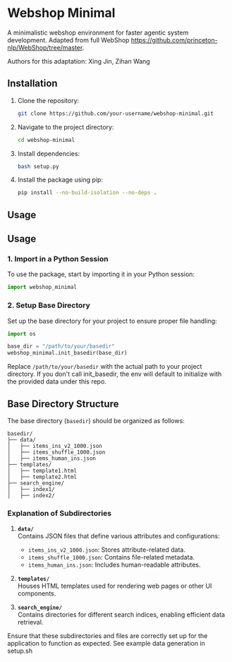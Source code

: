 # Webshop Minimal

A minimalistic webshop environment for faster agentic system development. Adapted from full WebShop https://github.com/princeton-nlp/WebShop/tree/master.

Authors for this adaptation: Xing Jin, Zihan Wang

## Installation

1. Clone the repository:
    ```bash
    git clone https://github.com/your-username/webshop-minimal.git
    ```
2. Navigate to the project directory:
    ```bash
    cd webshop-minimal
    ```
3. Install dependencies:
    ```bash
    bash setup.py
    ```
4. Install the package using pip:
    ```bash
    pip install --no-build-isolation --no-deps .
    ```

## Usage

## Usage

### 1. Import in a Python Session

To use the package, start by importing it in your Python session:

```python
import webshop_minimal
```

### 2. Setup Base Directory

Set up the base directory for your project to ensure proper file handling:

```python
import os

base_dir = "/path/to/your/basedir"
webshop_minimal.init_basedir(base_dir)
```

Replace `/path/to/your/basedir` with the actual path to your project directory. If you don't call init_basedir, the env will default to initialize with the provided data under this repo.


## Base Directory Structure

The base directory (`basedir`) should be organized as follows:

```
basedir/
├── data/
│   ├── items_ins_v2_1000.json
│   ├── items_shuffle_1000.json
│   ├── items_human_ins.json
├── templates/
│   ├── template1.html
│   ├── template2.html
├── search_engine/
│   ├── index1/
│   ├── index2/
```

### Explanation of Subdirectories

1. **`data/`**  
    Contains JSON files that define various attributes and configurations:
    - `items_ins_v2_1000.json`: Stores attribute-related data.
    - `items_shuffle_1000.json`: Contains file-related metadata.
    - `items_human_ins.json`: Includes human-readable attributes.

2. **`templates/`**  
    Houses HTML templates used for rendering web pages or other UI components.

3. **`search_engine/`**  
    Contains directories for different search indices, enabling efficient data retrieval.

Ensure that these subdirectories and files are correctly set up for the application to function as expected. See example data generation in setup.sh
